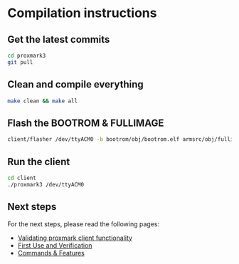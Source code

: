 # Compilation instructions

## Get the latest commits

```sh
cd proxmark3
git pull
```

## Clean and compile everything

```sh
make clean && make all
```

## Flash the BOOTROM & FULLIMAGE

```sh
client/flasher /dev/ttyACM0 -b bootrom/obj/bootrom.elf armsrc/obj/fullimage.elf
```

## Run the client

```sh
cd client
./proxmark3 /dev/ttyACM0
```

## Next steps

For the next steps, please read the following pages:

* [Validating proxmark client functionality](/doc/md/Use_of_Proxmark/1_Validation.md)
* [First Use and Verification](/doc/md/Use_of_Proxmark/2_Configuration-and-Verification.md)
* [Commands & Features](/doc/md/Use_of_Proxmark/3_Commands-and-Features.md)
 
